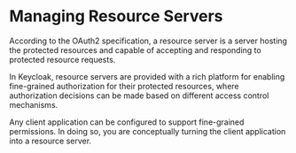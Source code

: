 # Managing Resource Servers

According to the OAuth2 specification, a resource server is a server hosting the protected resources and capable of accepting and responding to protected resource requests.

In Keycloak, resource servers are provided with a rich platform for enabling fine-grained authorization for their protected resources, where authorization decisions can be made based on different access control mechanisms.

Any client application can be configured to support fine-grained permissions. In doing so, you are conceptually turning the client application into a resource server.
